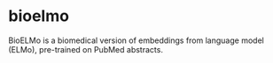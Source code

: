 # bioelmo
BioELMo is a biomedical version of embeddings from language model (ELMo), pre-trained on PubMed abstracts.

